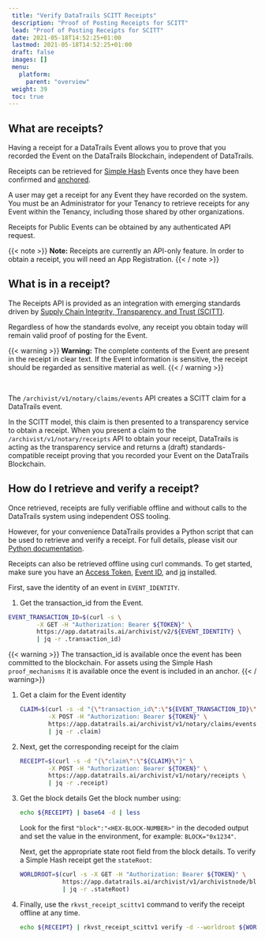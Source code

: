 ```yaml
---
 title: "Verify DataTrails SCITT Receipts"
 description: "Proof of Posting Receipts for SCITT"
 lead: "Proof of Posting Receipts for SCITT"
 date: 2021-05-18T14:52:25+01:00
 lastmod: 2021-05-18T14:52:25+01:00
 draft: false
 images: []
 menu:
   platform:
     parent: "overview"
 weight: 39
 toc: true
---
```


## What are receipts?

Having a receipt for a DataTrails Event allows you to prove that you recorded the Event on the DataTrails Blockchain, independent of DataTrails.

Receipts can be retrieved for [Simple Hash](/platform/overview/advanced-concepts/#simple-hash) Events once they have been confirmed and [anchored](/glossary/common-datatrails-terms/).

A user may get a receipt for any Event they have recorded on the system. You must be an Administrator for your Tenancy to retrieve receipts for any Event within the Tenancy, including those shared by other organizations.

Receipts for Public Events can be obtained by any authenticated API request.

{{< note >}}
**Note:** Receipts are currently an API-only feature. In order to obtain a receipt, you will need an App Registration.
{{< / note >}}

## What is in a receipt?

The Receipts API is provided as an integration with emerging standards driven by [Supply Chain Integrity, Transparency, and Trust (SCITT)](https://www.datatrails.ai/what-is-scitt-and-how-does-datatrails-help/).

Regardless of how the standards evolve, any receipt you obtain today will remain valid proof of posting for the Event.

{{< warning >}}
**Warning:** The complete contents of the Event are present in the receipt in clear text. If the Event information is sensitive, the receipt should be regarded as sensitive material as well.
{{< / warning >}}

<br>

The `/archivist/v1/notary/claims/events` API creates a SCITT claim for a DataTrails event.

In the SCITT model, this claim is then presented to a transparency service to obtain a receipt. When you present a claim to the `/archivist/v1/notary/receipts` API to obtain your receipt, DataTrails is acting as the transparency service and returns a (draft) standards-compatible receipt proving that you recorded your Event on the DataTrails Blockchain.

## How do I retrieve and verify a receipt?

Once retrieved, receipts are fully verifiable offline and without calls to the DataTrails system using independent OSS tooling.

However, for your convenience DataTrails provides a Python script that can be used to retrieve and verify a receipt. For full details, please visit our [Python documentation](https://python-scitt.datatrails.ai/index.html).

Receipts can also be retrieved offline using curl commands. To get started, make sure you have an [Access Token](/developers/developer-patterns/getting-access-tokens-using-app-registrations/), [Event ID](/platform/overview/creating-an-event-against-an-asset/), and [jq](https://github.com/stedolan/jq/wiki/Installation) installed.

First, save the identity of an event in `EVENT_IDENTITY`.

1. Get the transaction_id from the Event.

```bash
EVENT_TRANSACTION_ID=$(curl -s \
        -X GET -H "Authorization: Bearer ${TOKEN}" \
        https://app.datatrails.ai/archivist/v2/${EVENT_IDENTITY} \
        | jq -r .transaction_id)
```

{{< warning >}}
The transaction_id is available once the event has been committed to the blockchain. For assets using the Simple Hash `proof_mechanisms` it is available once the event is included in an anchor.
{{< / warning>}}

1. Get a claim for the Event identity

    ```bash
    CLAIM=$(curl -s -d "{\"transaction_id\":\"${EVENT_TRANSACTION_ID}\"}" \
            -X POST -H "Authorization: Bearer ${TOKEN}" \
            https://app.datatrails.ai/archivist/v1/notary/claims/events \
            | jq -r .claim)
    ```

1. Next, get the corresponding receipt for the claim

    ```bash
    RECEIPT=$(curl -s -d "{\"claim\":\"${CLAIM}\"}" \
            -X POST -H "Authorization: Bearer ${TOKEN}" \
            https://app.datatrails.ai/archivist/v1/notary/receipts \
            | jq -r .receipt)
    ```

1. Get the block details
    Get the block number using:

    ```bash
    echo ${RECEIPT} | base64 -d | less
    ```

    Look for the first `"block":"<HEX-BLOCK-NUMBER>"` in the decoded output and set the value in the environment, for example: `BLOCK="0x1234"`.

    Next, get the appropriate state root field from the block details. To verify a Simple Hash receipt get the
    `stateRoot`:

    ```bash
    WORLDROOT=$(curl -s -X GET -H "Authorization: Bearer ${TOKEN}" \
                https://app.datatrails.ai/archivist/v1/archivistnode/block?number="${BLOCK}" \
                | jq -r .stateRoot)
    ```

1. Finally, use the `rkvst_receipt_scittv1` command to verify the receipt offline at any time.

    ```bash
    echo ${RECEIPT} | rkvst_receipt_scittv1 verify -d --worldroot ${WORLDROOT}
    ```
